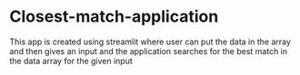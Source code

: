 # Closest-match-application
This app is created using streamlit where user can put the data in the array and then gives an input and the application searches for the best match in the data array for the given input
